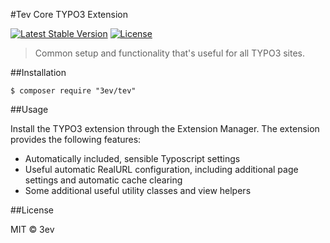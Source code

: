 #Tev Core TYPO3 Extension

[![Latest Stable Version](https://poser.pugx.org/3ev/tev/version)](https://packagist.org/packages/3ev/tev) [![License](https://poser.pugx.org/3ev/tev/license)](https://packagist.org/packages/3ev/tev)

> Common setup and functionality that's useful for all TYPO3 sites.

##Installation

```
$ composer require "3ev/tev"
```

##Usage

Install the TYPO3 extension through the Extension Manager. The extension provides
the following features:

* Automatically included, sensible Typoscript settings
* Useful automatic RealURL configuration, including additional page settings and automatic cache clearing
* Some additional useful utility classes and view helpers

##License

MIT © 3ev
